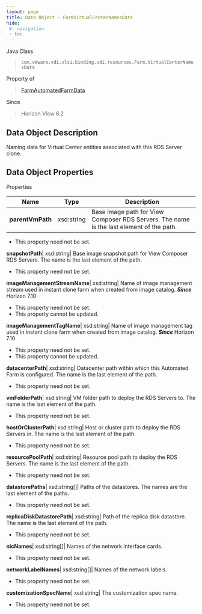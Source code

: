 ```yaml
---
layout: page
title: Data Object - FarmVirtualCenterNamesData
hide:
 #- navigation
 - toc
---
```






Java Class  
> `com.vmware.vdi.vlsi.binding.vdi.resources.Farm.VirtualCenterNamesData`

Property of  
> [FarmAutomatedFarmData](vdi.resources.Farm.AutomatedFarmData.md#field_detail)

Since  
> Horizon View 6.2


## Data Object Description 

Naming data for Virtual Center entities associated with this RDS Server clone. 

## Data Object Properties

Properties

Name |  Type |  Description   
---|---|---  
**parentVmPath**|  xsd:string|  Base image path for View Composer RDS Servers. The name is the last element of the path.   


 * This property need not be set.

  
**snapshotPath**|  xsd:string|  Base image snapshot path for View Composer RDS Servers. The name is the last element of the path.   


 * This property need not be set.

  
**imageManagementStreamName**|  xsd:string|  Name of image management stream used in instant clone farm when created from image catalog.  **_Since_** Horizon 7.10  


 * This property need not be set.
 * This property cannot be updated.

  
**imageManagementTagName**|  xsd:string|  Name of image management tag used in instant clone farm when created from image catalog.  **_Since_** Horizon 7.10  


 * This property need not be set.
 * This property cannot be updated.

  
**datacenterPath**|  xsd:string|  Datacenter path within which this Automated Farm is configured. The name is the last element of the path.   


 * This property need not be set.

  
**vmFolderPath**|  xsd:string|  VM folder path to deploy the RDS Servers to. The name is the last element of the path.   


 * This property need not be set.

  
**hostOrClusterPath**|  xsd:string|  Host or cluster path to deploy the RDS Servers in. The name is the last element of the path.   


 * This property need not be set.

  
**resourcePoolPath**|  xsd:string|  Resource pool path to deploy the RDS Servers. The name is the last element of the path.   


 * This property need not be set.

  
**datastorePaths**|  xsd:string[]|  Paths of the datastores. The names are the last element of the paths.   


 * This property need not be set.

  
**replicaDiskDatastorePath**|  xsd:string|  Path of the replica disk datastore. The name is the last element of the path.   


 * This property need not be set.

  
**nicNames**|  xsd:string[]|  Names of the network interface cards.   


 * This property need not be set.

  
**networkLabelNames**|  xsd:string[]|  Names of the network labels.   


 * This property need not be set.

  
**customizationSpecName**|  xsd:string|  The customization spec name.   


 * This property need not be set.

  
  
  
   
  
  

